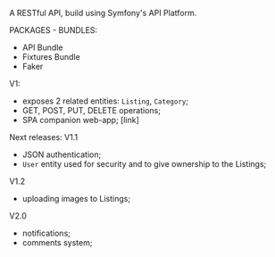 A RESTful API, build using Symfony's API Platform.

PACKAGES - BUNDLES:
- API Bundle
- Fixtures Bundle
- Faker

V1:
- exposes 2 related entities: `Listing`, `Category`;
- GET, POST, PUT, DELETE operations;
- SPA companion web-app; [link]


Next releases:
V1.1
- JSON authentication;
- `User` entity used for security and to give ownership to the Listings;

V1.2
- uploading images to Listings;

V2.0
- notifications;
- comments system;


